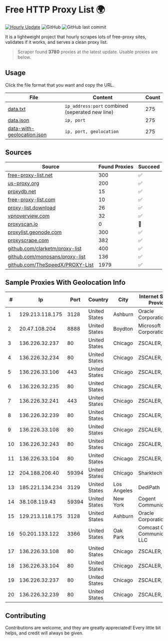 
# Free HTTP Proxy List 🌍

[![Hourly Update](https://github.com/mertguvencli/http-proxy-list/actions/workflows/main.yml/badge.svg?branch=main)](https://github.com/mertguvencli/http-proxy-list/actions/workflows/main.yml)
![GitHub](https://img.shields.io/github/license/mertguvencli/http-proxy-list)
![GitHub last commit](https://img.shields.io/github/last-commit/mertguvencli/http-proxy-list)

It is a lightweight project that hourly scrapes lots of free-proxy sites, validates if it works, and serves a clean proxy list.


> Scraper found **3780** proxies at the latest update. Usable proxies are below.

## Usage

Click the file format that you want and copy the URL.


|File|Content|Count|
|----|-------|-----|
|[data.txt](https://raw.githubusercontent.com/mertguvencli/http-proxy-list/main/proxy-list/data.txt)|`ip_address:port` combined (seperated new line)|275|
|[data.json](https://raw.githubusercontent.com/mertguvencli/http-proxy-list/main/proxy-list/data.json)|`ip, port`|275|
|[data-with-geolocation.json](https://raw.githubusercontent.com/mertguvencli/http-proxy-list/main/proxy-list/data-with-geolocation.json)|`ip, port, geolocation`|275|

## Sources

|Source|Found Proxies|Succeed|
|------|-------------|-------|
|[free-proxy-list.net](https://free-proxy-list.net)|300|✅|
|[us-proxy.org](https://www.us-proxy.org)|200|✅|
|[proxydb.net](http://proxydb.net)|15|✅|
|[free-proxy-list.com](https://free-proxy-list.com/?page=&port=&type%5B%5D=http&type%5B%5D=https&up_time=0&search=Search)|10|✅|
|[proxy-list.download](https://www.proxy-list.download/HTTP)|26|✅|
|[vpnoverview.com](https://vpnoverview.com/privacy/anonymous-browsing/free-proxy-servers)|32|✅|
|[proxyscan.io](https://www.proxyscan.io)|0|🚫|
|[proxylist.geonode.com](https://proxylist.geonode.com/api/proxy-list?limit=300&page=1&sort_by=lastChecked&sort_type=desc&protocols=http,https)|300|✅|
|[proxyscrape.com](https://api.proxyscrape.com/v2/?request=displayproxies&protocol=http&timeout=10000&country=all&ssl=all&anonymity=all)|382|✅|
|[github.com/clarketm/proxy-list](https://raw.githubusercontent.com/clarketm/proxy-list/master/proxy-list-raw.txt)|400|✅|
|[github.com/monosans/proxy-list](https://raw.githubusercontent.com/monosans/proxy-list/main/proxies/http.txt)|136|✅|
|[github.com/TheSpeedX/PROXY-List](https://raw.githubusercontent.com/TheSpeedX/PROXY-List/master/http.txt)|1979|✅|


## Sample Proxies With Geolocation Info

|#|Ip|Port|Country|City|Internet Service Provider|
|-|--|----|-------|----|-------------------------|
|1|129.213.118.175|3128|United States|Ashburn|Oracle Corporation|
|2|20.47.108.204|8888|United States|Boydton|Microsoft Corporation|
|3|136.226.32.237|80|United States|Chicago|ZSCALER, INC.|
|4|136.226.32.234|80|United States|Chicago|ZSCALER, INC.|
|5|136.226.33.106|443|United States|Chicago|ZSCALER, INC.|
|6|136.226.32.235|80|United States|Chicago|ZSCALER, INC.|
|7|136.226.32.241|443|United States|Chicago|ZSCALER, INC.|
|8|136.226.32.239|80|United States|Chicago|ZSCALER, INC.|
|9|136.226.33.108|80|United States|Chicago|ZSCALER, INC.|
|10|136.226.32.243|80|United States|Chicago|ZSCALER, INC.|
|11|136.226.33.104|80|United States|Chicago|ZSCALER, INC.|
|12|204.188.206.40|59394|United States|Chicago|Sharktech|
|13|185.221.134.234|3129|United States|Los Angeles|DediPath|
|14|38.108.119.43|59394|United States|New York|Cogent Communications|
|15|129.213.118.175|3128|United States|Ashburn|Oracle Corporation|
|16|50.201.133.122|3366|United States|Oak Park|Comcast Cable Communications, LLC|
|17|136.226.33.108|80|United States|Chicago|ZSCALER, INC.|
|18|136.226.33.104|80|United States|Chicago|ZSCALER, INC.|
|19|136.226.32.237|80|United States|Chicago|ZSCALER, INC.|
|20|136.226.32.239|80|United States|Chicago|ZSCALER, INC.|



## Contributing

Contributions are welcome, and they are greatly appreciated! Every
little bit helps, and credit will always be given.

